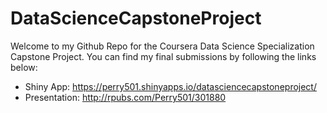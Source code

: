 # DataScienceCapstoneProject

Welcome to my Github Repo for the Coursera Data Science Specialization Capstone Project. You can find my final submissions by following the links below:

* Shiny App: https://perry501.shinyapps.io/datasciencecapstoneproject/
* Presentation: http://rpubs.com/Perry501/301880
